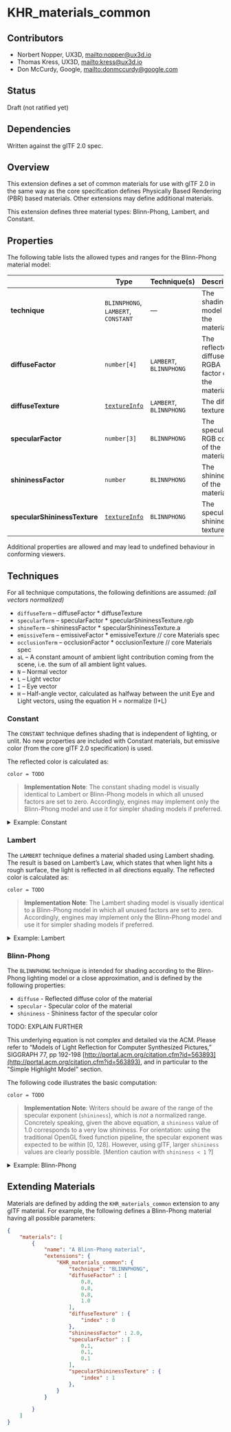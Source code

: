 # KHR\_materials\_common

## Contributors

* Norbert Nopper, UX3D, <mailto:nopper@ux3d.io>
* Thomas Kress, UX3D, <mailto:kress@ux3d.io>
* Don McCurdy, Google, <mailto:donmccurdy@google.com>

## Status

Draft (not ratified yet)

## Dependencies

Written against the glTF 2.0 spec.

## Overview

This extension defines a set of common materials for use with glTF 2.0 in the
same way as the core specification defines Physically Based Rendering (PBR)
based materials. Other extensions may define additional materials.

This extension defines three material types: Blinn-Phong, Lambert, and
Constant.

## Properties

The following table lists the allowed types and ranges for the Blinn-Phong material model:

|                            |Type         | Technique(s) | Description | Required |
|----------------------------|-------------|--------------|-------------|----------|
|**technique**               | `BLINNPHONG`, `LAMBERT`, `CONSTANT` | — |The shading model of the material. | Yes |
|**diffuseFactor**           | `number[4]` | `LAMBERT`, `BLINNPHONG` | The reflected diffuse RGBA factor of the material. | No, default: `[1.0,1.0,1.0,1.0]` |
|**diffuseTexture**          | [`textureInfo`](/specification/2.0/README.md#reference-textureInfo) | `LAMBERT`, `BLINNPHONG` | The diffuse texture. | No |
|**specularFactor**          | `number[3]` | `BLINNPHONG` | The specular RGB color of the material. | No, default: `[1.0,1.0,1.0]` |
|**shininessFactor**         | `number`    | `BLINNPHONG` | The shininess of the material. | No, default: `1.0` |
|**specularShininessTexture**| [`textureInfo`](/specification/2.0/README.md#reference-textureInfo) | `BLINNPHONG` | The specular shininess texture. | No |

Additional properties are allowed and may lead to undefined behaviour in
conforming viewers.

## Techniques

For all technique computations, the following definitions are assumed:
*(all vectors normalized)*

* `diffuseTerm` – diffuseFactor * diffuseTexture
* `specularTerm` – specularFactor * specularShininessTexture.rgb
* `shineTerm` – shininessFactor * specularShininessTexture.a
* `emissiveTerm` – emissiveFactor * emissiveTexture // core Materials spec
* `occlusionTerm` – occlusionFactor * occlusionTexture // core Materials spec
* `aL` – A constant amount of ambient light contribution coming from the scene,
i.e. the sum of all ambient light values.
* `N` – Normal vector
* `L` – Light vector
* `I` – Eye vector
* `H` – Half-angle vector, calculated as halfway between the unit Eye and Light
vectors, using the equation H = normalize (I+L)

### Constant

The `CONSTANT` technique defines shading that is independent of lighting, or
unlit. No new properties are included with Constant materials, but emissive
color (from the core glTF 2.0 specification) is used.

The reflected color is calculated as:

```
color = TODO
```

> **Implementation Note**: The constant shading model is visually identical to
> Lambert or Blinn-Phong models in which all unused factors are set to zero.
> Accordingly, engines may implement only the Blinn-Phong model and use it for
> simpler shading models if preferred.

<details>
    <summary>Example: Constant</summary>
    TODO
</details>

### Lambert

The `LAMBERT` technique defines a material shaded using Lambert shading. The
result is based on Lambert’s Law, which states that when light hits a rough
surface, the light is reflected in all directions equally. The reflected
color is calculated as:

```
color = TODO
```

> **Implementation Note**: The Lambert shading model is visually identical to a
> Blinn-Phong model in which all unused factors are set to zero. Accordingly,
> engines may implement only the Blinn-Phong model and use it for simpler
> shading models if preferred.

<details>
    <summary>Example: Lambert</summary>
    TODO
</details>

### Blinn-Phong

The `BLINNPHONG` technique is intended for shading according to the Blinn-Phong lighting
model or a close approximation, and is defined by the following properties:

* `diffuse` - Reflected diffuse color of the material
* `specular` - Specular color of the material
* `shininess` - Shininess factor of the specular color

TODO: EXPLAIN FURTHER 

This underlying equation is not complex and detailed via the ACM. Please refer
to “Models of Light Reflection for Computer Synthesized Pictures,” SIGGRAPH 77,
pp 192-198 [http://portal.acm.org/citation.cfm?id=563893](http://portal.acm.org/citation.cfm?id=563893),
and in particular to the "Simple Highlight Model" section.

The following code illustrates the basic computation:

```
color = TODO
```

> **Implementation Note**: Writers should be aware of the range of the specular
> exponent (`shininess`), which is _not_ a normalized range. Concretely
> speaking, given the above equation, a `shininess` value of 1.0 corresponds to
> a very low shininess. For orientation: using the traditional OpenGL fixed
> function pipeline, the specular exponent was expected to be within [0, 128].
> However, using glTF, larger `shininess` values are clearly possible. [Mention
> caution with `shininess < 1` ?]

<details>
    <summary>Example: Blinn-Phong</summary>
The following example defines a Blinn-Phong shaded material with a diffuse texture,
moderate shininess and red specular highlights. 

```json
    "materials": [
        {
            "name": "shiny_textured",
            "extensions": {
                "KHR_materials_cmnBlinnPhong": {
                    "technique": "BLINNPHONG",
                    "diffuseFactor" : [
                        0.8, 
                        0.8, 
                        0.8, 
                        1.0
                    ], 
                    "diffuseTexture" : {
                        "index" : 0
                    }, 
                    "shininessFactor" : 10.0, 
                    "specularFactor" : [
                        1, 
                        0, 
                        0
                    ]
                }
            }

        }
    ]
```
</details>

## Extending Materials

Materials are defined by adding the `KHR_materials_common` extension to any
glTF material. For example, the following defines a Blinn-Phong material having
all possible parameters:

```json
{
    "materials": [
        {
            "name": "A Blinn-Phong material",
            "extensions": {
                "KHR_materials_common": {
                    "technique": "BLINNPHONG",
                    "diffuseFactor" : [
                        0.8, 
                        0.8, 
                        0.8, 
                        1.0
                    ], 
                    "diffuseTexture" : {
                        "index" : 0
                    }, 
                    "shininessFactor" : 2.0, 
                    "specularFactor" : [
                        0.1, 
                        0.1, 
                        0.1
                    ],
                    "specularShininessTexture" : {
                        "index" : 1
                    }, 
                }
            }

        }
    ]
}
```
